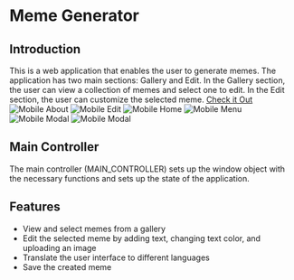 # Meme Generator

 ## Introduction
 This is a web application that enables the user to generate memes. The application has two main sections: Gallery and Edit. In the Gallery section, the user can view a collection of memes and select one to edit. In the Edit section, the user can customize the selected meme.
[Check it Out](https://ozzaken.github.io/meme-generator/)
<img src="assets/img/readme/mobile-about.png.jpg" alt="Mobile About">
<img src="assets/img/readme/mobile-edit.png" alt="Mobile Edit">
<img src="assets/img/readme/mobile-home.png" alt="Mobile Home">
<img src="assets/img/readme/mobile-menu.png" alt="Mobile Menu">
<img src="assets/img/readme/mobile-modal.png" alt="Mobile Modal">
<img src="assets/img/readme/mobile-search.png" alt="Mobile Modal">


## Main Controller
The main controller (MAIN_CONTROLLER) sets up the window object with the necessary functions and sets up the state of the application.

## Features
- View and select memes from a gallery
- Edit the selected meme by adding text, changing text color, and uploading an image
- Translate the user interface to different languages
- Save the created meme